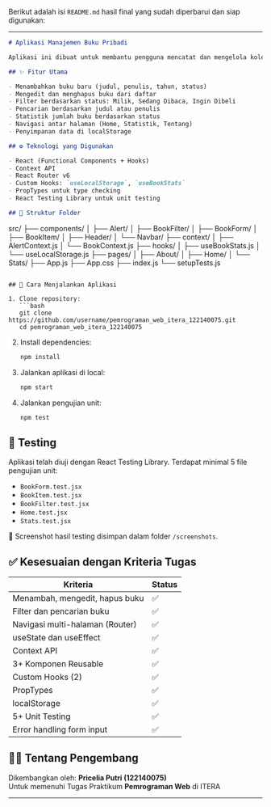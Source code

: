 Berikut adalah isi `README.md` hasil final yang sudah diperbarui dan siap digunakan:

---

```markdown
# Aplikasi Manajemen Buku Pribadi

Aplikasi ini dibuat untuk membantu pengguna mencatat dan mengelola koleksi buku pribadi. Pengguna dapat menambahkan informasi buku yang dimiliki, sedang dibaca, atau ingin dibeli. Aplikasi dibangun menggunakan React dengan pendekatan komponen fungsional, React Hooks, serta Context API untuk manajemen state global.

## ✨ Fitur Utama

- Menambahkan buku baru (judul, penulis, tahun, status)
- Mengedit dan menghapus buku dari daftar
- Filter berdasarkan status: Milik, Sedang Dibaca, Ingin Dibeli
- Pencarian berdasarkan judul atau penulis
- Statistik jumlah buku berdasarkan status
- Navigasi antar halaman (Home, Statistik, Tentang)
- Penyimpanan data di localStorage

## ⚙️ Teknologi yang Digunakan

- React (Functional Components + Hooks)
- Context API
- React Router v6
- Custom Hooks: `useLocalStorage`, `useBookStats`
- PropTypes untuk type checking
- React Testing Library untuk unit testing

## 🧩 Struktur Folder
```

src/
├── components/
│ ├── Alert/
│ ├── BookFilter/
│ ├── BookForm/
│ ├── BookItem/
│ ├── Header/
│ └── Navbar/
├── context/
│ ├── AlertContext.js
│ └── BookContext.js
├── hooks/
│ ├── useBookStats.js
│ └── useLocalStorage.js
├── pages/
│ ├── About/
│ ├── Home/
│ └── Stats/
├── App.js
├── App.css
├── index.js
└── setupTests.js

````

## 🚀 Cara Menjalankan Aplikasi

1. Clone repository:
   ```bash
   git clone https://github.com/username/pemrograman_web_itera_122140075.git
   cd pemrograman_web_itera_122140075
````

2. Install dependencies:

   ```bash
   npm install
   ```

3. Jalankan aplikasi di local:

   ```bash
   npm start
   ```

4. Jalankan pengujian unit:
   ```bash
   npm test
   ```

## 🧪 Testing

Aplikasi telah diuji dengan React Testing Library. Terdapat minimal 5 file pengujian unit:

- `BookForm.test.jsx`
- `BookItem.test.jsx`
- `BookFilter.test.jsx`
- `Home.test.jsx`
- `Stats.test.jsx`

📸 Screenshot hasil testing disimpan dalam folder `/screenshots`.

## ✅ Kesesuaian dengan Kriteria Tugas

| Kriteria                        | Status |
| ------------------------------- | ------ |
| Menambah, mengedit, hapus buku  | ✅     |
| Filter dan pencarian buku       | ✅     |
| Navigasi multi-halaman (Router) | ✅     |
| useState dan useEffect          | ✅     |
| Context API                     | ✅     |
| 3+ Komponen Reusable            | ✅     |
| Custom Hooks (2)                | ✅     |
| PropTypes                       | ✅     |
| localStorage                    | ✅     |
| 5+ Unit Testing                 | ✅     |
| Error handling form input       | ✅     |

## 👩‍💻 Tentang Pengembang

Dikembangkan oleh: **Pricelia Putri (122140075)**  
Untuk memenuhi Tugas Praktikum **Pemrograman Web** di ITERA

---
